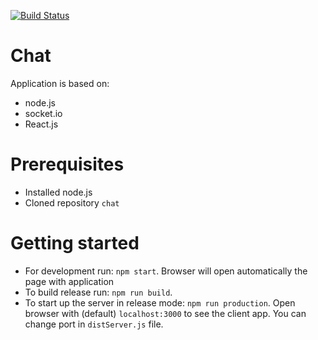 [![Build Status](https://travis-ci.com/matrap/chat.svg?branch=master)](https://travis-ci.com/matrap/chat)
# Chat
Application is based on:
- node.js 
- socket.io
- React.js

# Prerequisites
- Installed node.js
- Cloned repository `chat`

# Getting started
- For development run: `npm start`. Browser will open automatically the page with application
- To build release run: `npm run build`. 
- To start up the server in release mode: `npm run production`. Open browser with (default) `localhost:3000` to see the client app. You can change port in `distServer.js` file.
